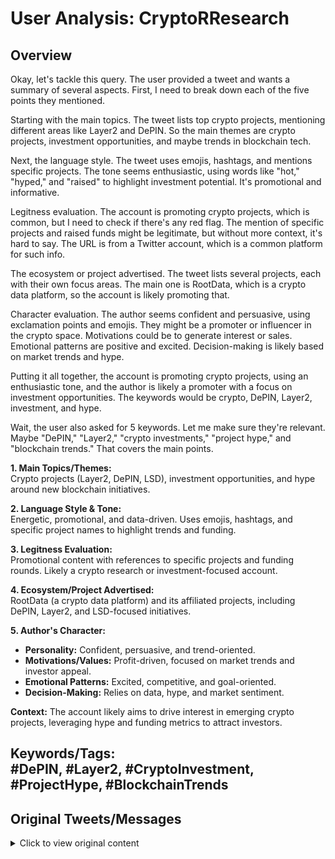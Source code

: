 # User Analysis: CryptoRResearch

## Overview

<think>
Okay, let's tackle this query. The user provided a tweet and wants a summary of several aspects. First, I need to break down each of the five points they mentioned.

Starting with the main topics. The tweet lists top crypto projects, mentioning different areas like Layer2 and DePIN. So the main themes are crypto projects, investment opportunities, and maybe trends in blockchain tech.

Next, the language style. The tweet uses emojis, hashtags, and mentions specific projects. The tone seems enthusiastic, using words like "hot," "hyped," and "raised" to highlight investment potential. It's promotional and informative.

Legitness evaluation. The account is promoting crypto projects, which is common, but I need to check if there's any red flag. The mention of specific projects and raised funds might be legitimate, but without more context, it's hard to say. The URL is from a Twitter account, which is a common platform for such info.

The ecosystem or project advertised. The tweet lists several projects, each with their own focus areas. The main one is RootData, which is a crypto data platform, so the account is likely promoting that.

Character evaluation. The author seems confident and persuasive, using exclamation points and emojis. They might be a promoter or influencer in the crypto space. Motivations could be to generate interest or sales. Emotional patterns are positive and excited. Decision-making is likely based on market trends and hype.

Putting it all together, the account is promoting crypto projects, using an enthusiastic tone, and the author is likely a promoter with a focus on investment opportunities. The keywords would be crypto, DePIN, Layer2, investment, and hype.

Wait, the user also asked for 5 keywords. Let me make sure they're relevant. Maybe "DePIN," "Layer2," "crypto investments," "project hype," and "blockchain trends." That covers the main points.
</think>

**1. Main Topics/Themes:**  
Crypto projects (Layer2, DePIN, LSD), investment opportunities, and hype around new blockchain initiatives.  

**2. Language Style & Tone:**  
Energetic, promotional, and data-driven. Uses emojis, hashtags, and specific project names to highlight trends and funding.  

**3. Legitness Evaluation:**  
Promotional content with references to specific projects and funding rounds. Likely a crypto research or investment-focused account.  

**4. Ecosystem/Project Advertised:**  
RootData (a crypto data platform) and its affiliated projects, including DePIN, Layer2, and LSD-focused initiatives.  

**5. Author's Character:**  
- **Personality:** Confident, persuasive, and trend-oriented.  
- **Motivations/Values:** Profit-driven, focused on market trends and investor appeal.  
- **Emotional Patterns:** Excited, competitive, and goal-oriented.  
- **Decision-Making:** Relies on data, hype, and market sentiment.  

**Context:** The account likely aims to drive interest in emerging crypto projects, leveraging hype and funding metrics to attract investors.  

**Keywords/Tags:**  
#DePIN, #Layer2, #CryptoInvestment, #ProjectHype, #BlockchainTrends
---
## Original Tweets/Messages

<details>
<summary>Click to view original content</summary>

| Type | Content |
|------|---------|
| messages | 🔥 Top 10 Hot Crypto Projects on RootData 🔥

From #Layer2 to #DePIN, here are the most hyped names right now:
1️⃣ @BSquaredNetwork
2️⃣ @campnetworkxyz  – Raised $29M
3️⃣ @thru_xyz – Raised $14.4M
4️⃣ @0xMiden  – Raised $25M
5️⃣ @okzoo_app  (#DePIN)
6️⃣ @HaedalProtocol  (#LSD)
7️⃣ https://t.co/kBtnqqWASg |

</details>
